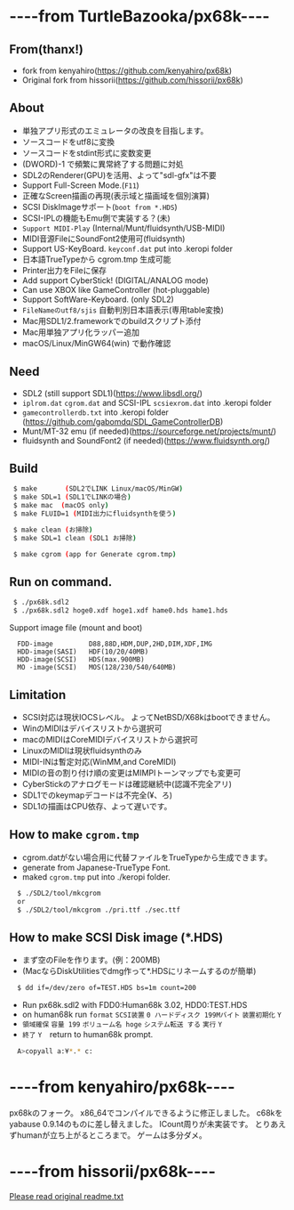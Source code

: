 # ----from TurtleBazooka/px68k----

## From(thanx!)
* fork from kenyahiro(https://github.com/kenyahiro/px68k)
* Original fork from hissorii(https://github.com/hissorii/px68k)

## About
* 単独アプリ形式のエミュレータの改良を目指します。
* ソースコードをutf8に変換
* ソースコードをstdint形式に変数変更
* (DWORD)-1 で頻繁に異常終了する問題に対処
* SDL2のRenderer(GPU)を活用、よって"sdl-gfx"は不要
* Support Full-Screen Mode.(`F11`)
* 正確なScreen描画の再現(表示域と描画域を個別演算)
* SCSI DiskImageサポート(`boot from *.HDS`)
* SCSI-IPLの機能もEmu側で実装する？(未)
* `Support MIDI-Play` (Internal/Munt/fluidsynth/USB-MIDI)
* MIDI音源FileにSoundFont2使用可(fluidsynth)
* Support US-KeyBoard. `keyconf.dat` put into .keropi folder
* 日本語TrueTypeから cgrom.tmp 生成可能
* Printer出力をFileに保存
* Add support CyberStick! (DIGITAL/ANALOG mode)
* Can use XBOX like GameController (hot-pluggable)
* Support SoftWare-Keyboard. (only SDL2)
* `FileNameのutf8/sjis` 自動判別日本語表示(専用table変換)
* Mac用SDL1/2.frameworkでのbuildスクリプト添付
* Mac用単独アプリ化ラッパー追加
* macOS/Linux/MinGW64(win) で動作確認

## Need
* SDL2 (still support SDL1)(https://www.libsdl.org/)
* `iplrom.dat` `cgrom.dat` and SCSI-IPL `scsiexrom.dat` into .keropi folder
* `gamecontrollerdb.txt` into .keropi folder  (https://github.com/gabomdq/SDL_GameControllerDB)
* Munt/MT-32 emu (if needed)(https://sourceforge.net/projects/munt/)
* fluidsynth and SoundFont2 (if needed)(https://www.fluidsynth.org/)

## Build

```sh
 $ make       (SDL2でLINK Linux/macOS/MinGW)
 $ make SDL=1 (SDL1でLINKの場合)
 $ make mac  (macOS only)
 $ make FLUID=1 (MIDI出力にfluidsynthを使う)

 $ make clean (お掃除)
 $ make SDL=1 clean (SDL1 お掃除)

 $ make cgrom (app for Generate cgrom.tmp)
 ```
## Run on command.

 ```sh
  $ ./px68k.sdl2
  $ ./px68k.sdl2 hoge0.xdf hoge1.xdf hame0.hds hame1.hds
 ```
 Support image file (mount and boot)

      FDD-image         D88,88D,HDM,DUP,2HD,DIM,XDF,IMG
      HDD-image(SASI)   HDF(10/20/40MB)
      HDD-image(SCSI)   HDS(max.900MB)
      MO -image(SCSI)   MOS(128/230/540/640MB)

## Limitation
 * SCSI対応は現状IOCSレベル。 よってNetBSD/X68kはbootできません。
 * WinのMIDIはデバイスリストから選択可
 * macのMIDIはCoreMIDIデバイスリストから選択可
 * LinuxのMIDIは現状fluidsynthのみ
 * MIDI-INは暫定対応(WinMM,and CoreMIDI)
 * MIDIの音の割り付け順の変更はMIMPIトーンマップでも変更可
 * CyberStickのアナログモードは確認継続中(認識不完全アリ)
 * SDL1でのkeymapデコードは不完全(¥、ろ)
 * SDL1の描画はCPU依存、よって遅いです。

## How to make `cgrom.tmp`
 * cgrom.datがない場合用に代替ファイルをTrueTypeから生成できます。
 * generate from Japanese-TrueType Font.
 * maked `cgrom.tmp` put into ./keropi folder.

```sh
  $ ./SDL2/tool/mkcgrom
  or
  $ ./SDL2/tool/mkcgrom ./pri.ttf ./sec.ttf
```

## How to make SCSI Disk image (*.HDS)
 * まず空のFileを作ります。(例：200MB)
 * (MacならDiskUtilitiesでdmg作って*.HDSにリネームするのが簡単)

```sh
  $ dd if=/dev/zero of=TEST.HDS bs=1m count=200
```
 * Run px68k.sdl2 with FDD0:Human68k 3.02, HDD0:TEST.HDS
 * on human68k run `format` `SCSI装置` `0 ハードディスク 199Mバイト` `装置初期化` `Y`
 * `領域確保` `容量 199` `ボリューム名 hoge` `システム転送 する` `実行` `Y`
 * `終了` `Y`　return to human68k prompt.

```sh
  A>copyall a:¥*.* c:
```

# ----from kenyahiro/px68k----

 px68kのフォーク。
 x86_64でコンパイルできるように修正しました。
 c68kをyabause 0.9.14のものに差し替えました。
 ICount周りが未実装です。
 とりあえずhumanが立ち上がるところまで。
 ゲームは多分ダメ。

# ----from hissorii/px68k----

[Please read original readme.txt](./readme.txt)

